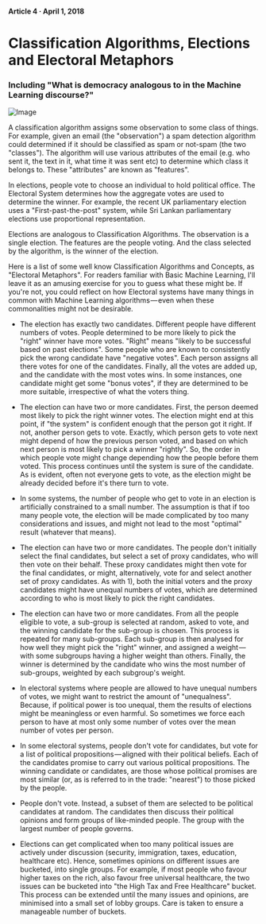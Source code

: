#### Article 4 · April 1, 2018

# Classification Algorithms, Elections and Electoral Metaphors

### Including "What is democracy analogous to in the Machine Learning discourse?"

![Image](https://cdn-images-1.medium.com/max/800/1*oZEcwIj9LoNj-64W-satnQ.png)

A classification algorithm assigns some observation to some class of things. For example, given an email (the "observation") a spam detection algorithm could determined if it should be classified as spam or not-spam (the two "classes"). The algorithm will use various attributes of the email (e.g. who sent it, the text in it, what time it was sent etc) to determine which class it belongs to. These "attributes" are known as "features".

In elections, people vote to choose an individual to hold political office. The Electoral System determines how the aggregate votes are used to determine the winner. For example, the recent UK parliamentary election uses a "First-past-the-post" system, while Sri Lankan parliamentary elections use proportional representation.

Elections are analogous to Classification Algorithms. The observation is a single election. The features are the people voting. And the class selected by the algorithm, is the winner of the election.

Here is a list of some well know Classification Algorithms and Concepts, as "Electoral Metaphors". For readers familiar with Basic Machine Learning, I'll leave it as an amusing exercise for you to guess what these might be. If you're not, you could reflect on how Electoral systems have many things in common with Machine Learning algorithms — even when these commonalities might not be desirable.

* The election has exactly two candidates. Different people have different numbers of votes. People determined to be more likely to pick the "right" winner have more votes. "Right" means "likely to be successful based on past elections". Some people who are known to consistently pick the wrong candidate have "negative votes". Each person assigns all there votes for one of the candidates. Finally, all the votes are added up, and the candidate with the most votes wins. In some instances, one candidate might get some "bonus votes", if they are determined to be more suitable, irrespective of what the voters thing.

* The election can have two or more candidates. First, the person deemed most likely to pick the right winner votes. The election might end at this point, if "the system" is confident enough that the person got it right. If not, another person gets to vote. Exactly, which person gets to vote next might depend of how the previous person voted, and based on which next person is most likely to pick a winner "rightly". So, the order in which people vote might change depending how the people before them voted. This process continues until the system is sure of the candidate. As is evident, often not everyone gets to vote, as the election might be already decided before it's there turn to vote.

* In some systems, the number of people who get to vote in an election is artificially constrained to a small number. The assumption is that if too many people vote, the election will be made complicated by too many considerations and issues, and might not lead to the most "optimal" result (whatever that means).

* The election can have two or more candidates. The people don't initially select the final candidates, but select a set of proxy candidates, who will then vote on their behalf. These proxy candidates might then vote for the final candidates, or might, alternatively, vote for and select another set of proxy candidates. As with 1), both the initial voters and the proxy candidates might have unequal numbers of votes, which are determined according to who is most likely to pick the right candidates.

* The election can have two or more candidates. From all the people eligible to vote, a sub-group is selected at random, asked to vote, and the winning candidate for the sub-group is chosen. This process is repeated for many sub-groups. Each sub-group is then analysed for how well they might pick the "right" winner, and assigned a weight — with some subgroups having a higher weight than others. Finally, the winner is determined by the candidate who wins the most number of sub-groups, weighted by each subgroup's weight.

* In electoral systems where people are allowed to have unequal numbers of votes, we might want to restrict the amount of "unequalness". Because, if political power is too unequal, them the results of elections might be meaningless or even harmful. So sometimes we force each person to have at most only some number of votes over the mean number of votes per person.

* In some electoral systems, people don't vote for candidates, but vote for a list of political propositions — aligned with their political beliefs. Each of the candidates promise to carry out various political propositions. The winning candidate or candidates, are those whose political promises are most similar (or, as is referred to in the trade: "nearest") to those picked by the people.

* People don't vote. Instead, a subset of them are selected to be political candidates at random. The candidates then discuss their political opinions and form groups of like-minded people. The group with the largest number of people governs.

* Elections can get complicated when too many political issues are actively under discussion (security, immigration, taxes, education, healthcare etc). Hence, sometimes opinions on different issues are bucketed, into single groups. For example, if most people who favour higher taxes on the rich, also favour free universal healthcare, the two issues can be bucketed into "the High Tax and Free Healthcare" bucket. This process can be extended until the many issues and opinions, are minimised into a small set of lobby groups. Care is taken to ensure a manageable number of buckets.